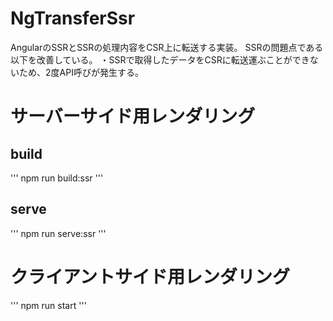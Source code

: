 # NgTransferSsr

AngularのSSRとSSRの処理内容をCSR上に転送する実装。
SSRの問題点である以下を改善している。
・SSRで取得したデータをCSRに転送運ぶことができないため、2度API呼びが発生する。

# サーバーサイド用レンダリング
## build
'''
npm run build:ssr
'''

## serve
'''
npm run serve:ssr
'''

# クライアントサイド用レンダリング
'''
npm run start
'''
